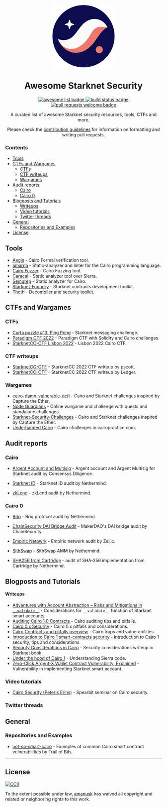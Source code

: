 <div align="center">
<img alt="starknet logo" src="./assets/starknet.svg" width="200" >

  <h1 align="center">Awesome Starknet Security</h1>
  <p align="center">
    <a href="https://github.com/sindresorhus/awesome">
      <img alt="awesome list badge" src="https://cdn.rawgit.com/sindresorhus/awesome/d7305f38d29fed78fa85652e3a63e154dd8e8829/media/badge.svg">
    </a>
    <a href="#buildstatus">
      <img alt="build status badge" src="https://github.com/amanusk/awsome-starknet-security/workflows/Build/badge.svg">
    </a>
    <a href="http://makeapullrequest.com">
      <img alt="pull requests welcome badge" src="https://img.shields.io/badge/PRs-welcome-brightgreen.svg?style=flat">
    </a>
  </p>

  <p align="center">A curated list of awesome Starknet security resources, tools, CTFs and more.</p>
  <p align="center">Please check the <a href="CONTRIBUTING.md">contribution guidelines</a> for information on formatting and writing pull requests.</p>

</div>

### Contents

<!-- vim-markdown-toc GFM -->

* [Tools](#tools)
* [CTFs and Wargames](#ctfs-and-wargames)
  * [CTFs](#ctfs)
  * [CTF writeups](#ctf-writeups)
  * [Wargames](#wargames)
* [Audit reports](#audit-reports)
  * [Cairo](#cairo)
  * [Cairo 0](#cairo-0)
* [Blogposts and Tutorials](#blogposts-and-tutorials)
    * [Writeups](#writeups)
  * [Video tutorials](#video-tutorials)
  * [Twitter threads](#twitter-threads)
* [General](#general)
  * [Repositories and Examples](#repositories-and-examples)
* [License](#license)

<!-- vim-markdown-toc -->

## Tools

<!-- please order alphabetically -->

- [Aegis](https://lindylabs.net/articles/introducing-aegis) - Cairo Formal verification tool.
- [amarna](https://github.com/crytic/amarna) - Static-analyzer and linter for the Cairo programming language.
- [Cairo Fuzzer](https://github.com/FuzzingLabs/cairo-fuzzer) - Cairo Fuzzing tool.
- [Caracal](https://github.com/crytic/caracal) - Static analyzer tool over Sierra.
- [Semgrep](https://semgrep.dev/blog/2023/semgrep-now-supports-cairo-1-0/) - Static analyzer for Cairo.
- [Starknet-Foundry](https://github.com/foundry-rs/starknet-foundry) - Starknet contracts development toolkit.
- [Thoth](https://github.com/FuzzingLabs/thoth) - Decompiler and security toolkit.

## CTFs and Wargames

### CTFs

<!-- please order alphabetically -->

- [Curta puzzle #13: Ping Pong](https://www.curta.wtf/puzzle/13) - Starknet messaging challenge.
- [Paradigm CTF 2022](https://github.com/paradigmxyz/paradigm-ctf-2022) - Paradigm CTF with Solidity and Cairo challenges.
- [StarknetCC-CTF Lisbon 2022](https://github.com/starknet-edu/starknet-cc-ctf-challenges) - Lisbon 2022 Cairo CTF.

### CTF writeups

- [StarknetCC-CTF](https://github.com/pscott/StarknetCC-CTF) - StarknetCC 2022 CTF writeup by pscott.
- [StarknetCC-CTF](https://blog.ledger.com/starknet-ctf/) - StarknetCC 2022 CTF writeup by Ledger.

### Wargames

- [cairo-damn-vulnerable-defi](https://github.com/credence0x/cairo-damn-vulnerable-defi) - Cairo and Starknet challenges inspired by Capture the Ether.
- [Node Guardians](https://nodeguardians.io/dev-hub?s=devhub-campaigns) - Online wargame and challenge with quests and standalone challenges.
- [Starknet-Security-Challenges](https://starknet-challenges.vercel.app/) - Cairo and Starknet challenges inspired by Capture the Ether.
- [Underhanded Cairo](https://cairopractice.com/tags/security/) - Cairo challenges in cairopractice.com.

## Audit reports

### Cairo

- [Argent Account and Multisig](https://github.com/argentlabs/argent-contracts-starknet/blob/main/audit/Consensys-Diligence-argent-audit-2023-05.pdf) - Argent account and Argent Multisig for Starknet audit by Consensys Diligence.

- [Starknet ID](https://github.com/NethermindEth/PublicAuditReports/blob/main/NM0135-FINAL_STARKNET_ID.pdf) - Starknet ID audit by Nethermind.

- [zkLend](https://github.com/NethermindEth/PublicAuditReports/blob/main/NM0097-FINAL_ZKLEND.pdf) - zkLend audit by Nethermind.

### Cairo 0

- [Briq](https://github.com/NethermindEth/PublicAuditReports/blob/main/NM0053-FINAL_BRIQ_PROTOCOL.pdf) - Briq protocol audit by Nethermind.

- [ChainSecurity DAI Bridge Audit](https://chainsecurity.com/wp-content/uploads/2021/12/ChainSecurity_MakerDAO_StarkNet-DAI-Bridge_audit.pdf) - MakerDAO's DAI bridge audit by ChainSecurity.

- [Empiric Netowrk](https://github.com/Zellic/publications/blob/master/Empiric%20Oracle%20-%20Zellic%20Audit%20Report.pdf) - Empiric network audit by Zellic.

- [SithSwap](https://github.com/NethermindEth/PublicAuditReports/blob/main/NM0057%20-%20FINAL_SITHSWAP.pdf) - SithSwap AMM by Nethermind.

- [SHA256 from Cartridge](https://github.com/NethermindEth/PublicAuditReports/blob/main/NM0061-DRAFT_CARTDRIGE.pdf) - audit of SHA-256 implementation from Cartridge by Nethermind.

## Blogposts and Tutorials

#### Writeups

- [Adventures with Account Abstraction – Risks and Mitigations in `__validate__`](https://braavos.app/adventures-with-account-abstraction-failed-transactions/) - Considerations for `__validate__` function of Starknet smart accounts.
- [Auditing Cairo 1.0 Contracts](https://extropy-io.medium.com/auditing-cairo-1-0-contracts-9cfdf479924a) - Cairo auditing tips and pitfalls.
- [Cairo 0.x Security](https://ctrlc03.github.io/post/cairo-security/) - Cairo 0.x pitfalls and considerations.
- [Cairo Contracts and pitfalls overview](https://mixbytes.io/blog/cairo-contracts-overview) - Cairo traps and vulnerabilities.
- [Introduction to Cairo 1 smart-contracts security](https://antoinemecker.medium.com/an-introduction-to-cairo-1-smart-contracts-security-1f96792b998a) - Introduction to Cairo 1 security, tips and considerations.
- [Security Considerations in Cairo](https://book.starknet.io/chapter_2/security_considerations.html) - Security considerations writeup in Starknet book.
- [Under the hood of Cairo 1](https://medium.com/nethermind-eth/under-the-hood-of-cairo-1-0-exploring-sierra-7f32808421f5) - Understanding Sierra code.
- [Zero-Click Argent-X Wallet Contract Vulnerability, Explained](https://braavos.app/zero-click-argent-x-wallet-contract-vulnerability-explained/) - Vulnerability in implementing Starknet smart account.

### Video tutorials

- [Cairo Security (Peteris Erins)](https://www.youtube.com/watch?v=9CIhHNrliW4) - Spearbit seminar on Cairo security.

### Twitter threads

## General

### Repositories and Examples

- [not-so-smart-cairo](https://github.com/crytic/building-secure-contracts/tree/master/not-so-smart-contracts/cairo) - Examples of common Cairo smart contract vulnerabilities by Trail of Bits.

---

## License

[![CC0](https://mirrors.creativecommons.org/presskit/buttons/88x31/svg/cc-zero.svg)](https://creativecommons.org/publicdomain/zero/1.0/)

To the extent possible under law,
[amanusk](https://github.com/amanusk) has waived all copyright
and related or neighboring rights to this work.
